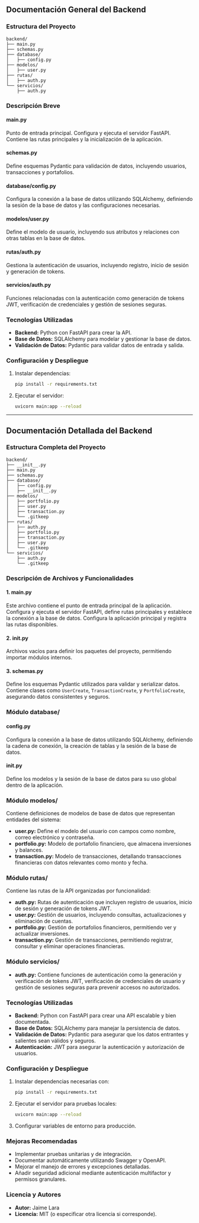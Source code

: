 
## Documentación General del Backend

### **Estructura del Proyecto**
```
backend/
├── main.py
├── schemas.py
├── database/
│   ├── config.py
├── modelos/
│   ├── user.py
├── rutas/
│   ├── auth.py
└── servicios/
    ├── auth.py
```

### **Descripción Breve**

#### **main.py**
Punto de entrada principal. Configura y ejecuta el servidor FastAPI. Contiene las rutas principales y la inicialización de la aplicación.

#### **schemas.py**
Define esquemas Pydantic para validación de datos, incluyendo usuarios, transacciones y portafolios.

#### **database/config.py**
Configura la conexión a la base de datos utilizando SQLAlchemy, definiendo la sesión de la base de datos y las configuraciones necesarias.

#### **modelos/user.py**
Define el modelo de usuario, incluyendo sus atributos y relaciones con otras tablas en la base de datos.

#### **rutas/auth.py**
Gestiona la autenticación de usuarios, incluyendo registro, inicio de sesión y generación de tokens.

#### **servicios/auth.py**
Funciones relacionadas con la autenticación como generación de tokens JWT, verificación de credenciales y gestión de sesiones seguras.

### **Tecnologías Utilizadas**
- **Backend:** Python con FastAPI para crear la API.
- **Base de Datos:** SQLAlchemy para modelar y gestionar la base de datos.
- **Validación de Datos:** Pydantic para validar datos de entrada y salida.

### **Configuración y Despliegue**
1. Instalar dependencias:
   ```bash
   pip install -r requirements.txt
   ```
2. Ejecutar el servidor:
   ```bash
   uvicorn main:app --reload
   ```

---

## Documentación Detallada del Backend

### **Estructura Completa del Proyecto**
```
backend/
├── __init__.py
├── main.py
├── schemas.py
├── database/
│   ├── config.py
│   ├── __init__.py
├── modelos/
│   ├── portfolio.py
│   ├── user.py
│   ├── transaction.py
│   └── .gitkeep
├── rutas/
│   ├── auth.py
│   ├── portfolio.py
│   ├── transaction.py
│   ├── user.py
│   └── .gitkeep
└── servicios/
    ├── auth.py
    └── .gitkeep
```

### **Descripción de Archivos y Funcionalidades**

#### **1. main.py**
Este archivo contiene el punto de entrada principal de la aplicación. Configura y ejecuta el servidor FastAPI, define rutas principales y establece la conexión a la base de datos. Configura la aplicación principal y registra las rutas disponibles.

#### **2. __init__.py**
Archivos vacíos para definir los paquetes del proyecto, permitiendo importar módulos internos.

#### **3. schemas.py**
Define los esquemas Pydantic utilizados para validar y serializar datos. Contiene clases como `UserCreate`, `TransactionCreate`, y `PortfolioCreate`, asegurando datos consistentes y seguros.

### **Módulo database/**
#### **config.py**
Configura la conexión a la base de datos utilizando SQLAlchemy, definiendo la cadena de conexión, la creación de tablas y la sesión de la base de datos.

#### **__init__.py**
Define los modelos y la sesión de la base de datos para su uso global dentro de la aplicación.

### **Módulo modelos/**
Contiene definiciones de modelos de base de datos que representan entidades del sistema:

- **user.py:** Define el modelo del usuario con campos como nombre, correo electrónico y contraseña.
- **portfolio.py:** Modelo de portafolio financiero, que almacena inversiones y balances.
- **transaction.py:** Modelo de transacciones, detallando transacciones financieras con datos relevantes como monto y fecha.

### **Módulo rutas/**
Contiene las rutas de la API organizadas por funcionalidad:

- **auth.py:** Rutas de autenticación que incluyen registro de usuarios, inicio de sesión y generación de tokens JWT.
- **user.py:** Gestión de usuarios, incluyendo consultas, actualizaciones y eliminación de cuentas.
- **portfolio.py:** Gestión de portafolios financieros, permitiendo ver y actualizar inversiones.
- **transaction.py:** Gestión de transacciones, permitiendo registrar, consultar y eliminar operaciones financieras.

### **Módulo servicios/**
- **auth.py:** Contiene funciones de autenticación como la generación y verificación de tokens JWT, verificación de credenciales de usuario y gestión de sesiones seguras para prevenir accesos no autorizados.

### **Tecnologías Utilizadas**
- **Backend:** Python con FastAPI para crear una API escalable y bien documentada.
- **Base de Datos:** SQLAlchemy para manejar la persistencia de datos.
- **Validación de Datos:** Pydantic para asegurar que los datos entrantes y salientes sean válidos y seguros.
- **Autenticación:** JWT para asegurar la autenticación y autorización de usuarios.

### **Configuración y Despliegue**
1. Instalar dependencias necesarias con:
   ```bash
   pip install -r requirements.txt
   ```
2. Ejecutar el servidor para pruebas locales:
   ```bash
   uvicorn main:app --reload
   ```
3. Configurar variables de entorno para producción.

### **Mejoras Recomendadas**
- Implementar pruebas unitarias y de integración.
- Documentar automáticamente utilizando Swagger y OpenAPI.
- Mejorar el manejo de errores y excepciones detalladas.
- Añadir seguridad adicional mediante autenticación multifactor y permisos granulares.

### **Licencia y Autores**
- **Autor:** Jaime Lara
- **Licencia:** MIT (o especificar otra licencia si corresponde).

